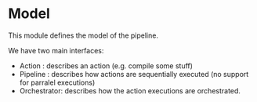 # Model

This module defines the model of the pipeline.

We have two main interfaces:

* Action : describes an action (e.g. compile some stuff)
* Pipeline : describes how actions are sequentially executed (no support for parralel executions)
* Orchestrator: describes how the action executions are orchestrated.


